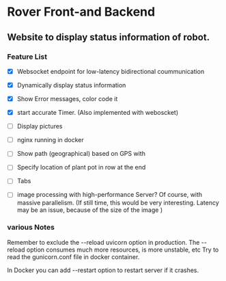 # Rover Front-and Backend

## Website to display status information of robot. 


### Feature List
- [x] Websocket endpoint for low-latency bidirectional coummunication
- [x] Dynamically display status information
- [x] Show Error messages, color code it
- [x] start accurate Timer. (Also implemented with weboscket)
- [ ] Display pictures
- [ ] nginx running in docker
- [ ] Show path (geographical) based on GPS with 
- [ ] Specify location of plant pot in row at the end
- [ ] Tabs
- [ ] image processing with high-performance Server? Of course, with massive parallelism. (If still time, this would be very interesting. Latency may be an issue, because of the size of the image )





### various Notes
Remember to exclude the --reload uvicorn option in production. The --reload option consumes much more resources, is more unstable, etc
Try to read the gunicorn.conf file in docker container. 

In Docker you can add --restart option to restart server if it crashes.

